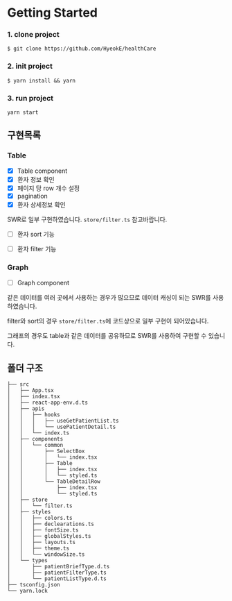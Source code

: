 # Getting Started

### 1. clone project
```
$ git clone https://github.com/HyeokE/healthCare
```
### 2. init project

```
$ yarn install && yarn
```

### 3. run project

```angular2html
yarn start
```

## 구현목록

### Table 

- [x]  Table component
- [x]  환자 정보 확인
- [x]  페이지 당 row 개수 설정
- [x]  pagination
- [x]  환자 상세정보 확인

SWR로 일부 구현하였습니다. `store/filter.ts` 참고바랍니다.
- [ ]  환자 sort 기능
- [ ]  환자 filter 기능 


### Graph

- [ ]  Graph component

같은 데이터를 여러 곳에서 사용하는 경우가 많으므로 데이터 캐싱이 되는 SWR를 사용하였습니다.

filter와 sort의 경우 `store/filter.ts`에 코드상으로 일부 구현이 되어있습니다.

그래프의 경우도 table과 같은 데이터를 공유하므로 SWR를 사용하여 구현할 수 있습니다.

## 폴더 구조

```
├── src
│   ├── App.tsx
│   ├── index.tsx
│   ├── react-app-env.d.ts
│   ├── apis
│   │   ├── hooks
│   │   │   ├── useGetPatientList.ts
│   │   │   └── usePatientDetail.ts
│   │   └── index.ts
│   ├── components
│   │   └── common
│   │       ├── SelectBox
│   │       │   └── index.tsx
│   │       ├── Table
│   │       │   ├── index.tsx
│   │       │   └── styled.ts
│   │       └── TableDetailRow
│   │           ├── index.tsx
│   │           └── styled.ts
│   ├── store
│   │   └── filter.ts
│   ├── styles
│   │   ├── colors.ts
│   │   ├── declearations.ts
│   │   ├── fontSize.ts
│   │   ├── globalStyles.ts
│   │   ├── layouts.ts
│   │   ├── theme.ts
│   │   └── windowSize.ts
│   └── types
│       ├── patientBriefType.d.ts
│       ├── patientFilterType.ts
│       └── patientListType.d.ts
├── tsconfig.json
└── yarn.lock

```